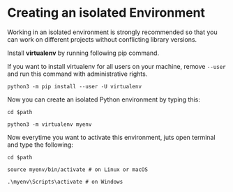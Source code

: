 # Creating an isolated Environment

Working in an isolated environment is strongly recommended so that you can work on different projects without conflicting library versions. 

Install **virtualenv** by running following pip command.

If you want to install virtualenv for all users on your machine, remove `--user` and run this command with administrative rights.

`python3 -m pip install --user -U virtualenv`

Now you can create an isolated Python environment by typing this:

`cd $path`

`python3 -m virtualenv myenv`

Now everytime you want to activate this environment, juts open terminal and type the following:

`cd $path`

`source myenv/bin/activate # on Linux or macOS`

`.\myenv\Scripts\activate # on Windows`

